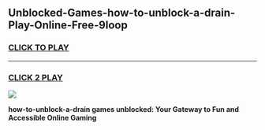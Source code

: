 
## Unblocked-Games-how-to-unblock-a-drain-Play-Online-Free-9loop
<h3>
<a href="https://premium76.site?title=how-to-unblock-a-drain&ref=26A">CLICK TO PLAY</a></h3>
<hr>

<h3>
<a href="https://premium76.site?title=how-to-unblock-a-drain&ref=26A">CLICK 2 PLAY</a>
  
</h3>

<a href="https://premium76.site?title=how-to-unblock-a-drain&ref=26A"><img src="https://clearcache.store/games.png"></a>


**how-to-unblock-a-drain games unblocked: Your Gateway to Fun and Accessible Online Gaming**
